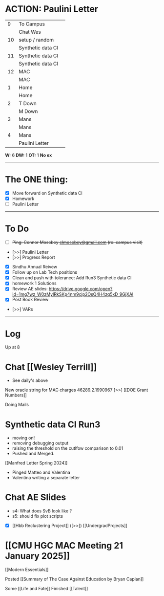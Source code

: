 
# ACTION: Paulini Letter

|     |                   |     |
| --- | ----------------- | --- |
| 9   | To Campus         |     |
|     | Chat Wes          |     |
| 10  | setup / random    |     |
|     | Synthetic data CI |     |
| 11  | Synthetic data CI |     |
|     | Synthetic data CI |     |
| 12  | MAC               |     |
|     | MAC               |     |
| 1   | Home              |     |
|     | Home              |     |
| 2   | T Down            |     |
|     | M Down            |     |
| 3   | Mans              |     |
|     | Mans              |     |
| 4   | Mans              |     |
|     | Paulini Letter    |     |

**W:** 6
**DW:**  1 
**OT:** 1
**No ex**

---
# The ONE thing: 
- [x] Move forward on Synthetic data CI
- [x] Homework
- [ ] Paulini Letter

---
# To Do

- [ ] ~~Ping: Connor Mosebey <clmosebey@gmail.com> (re: campus visit)~~
- [>>] Paulini Letter
- [>>] Progress Report
- [x] Sindhu Annual Reivew
- [x] Follow up on Lab Tech positions
- [x] Clean and push with tolerance:  Add Run3 Synthetic data CI
- [x] homework 1 Solutions 
- [x] Review AE slides: https://drive.google.com/open?id=1mg7wz_W0zMyIRkSKp4nm9cjp2OsQ4H4zq5xD_9GjXAI
- [x] Post Book Review
- [>>] VARs

---

# Log

Up at 8 

# Chat [[Wesley Terrill]]
- See daily's above


New oracle string for MAC charges 46289.2.1990967 [>>]  [[DOE Grant Numbers]]

Doing Mails

# Synthetic data CI Run3
- moving on!
- removing debugging output
- raising the threshold on the cutlfow comparison to 0.01 
- Pushed and Merged.

[[Manfred Letter Spring 2024]]
- Pinged Matteo and Valentina 
- Valentina writing a separate letter

# Chat AE Slides
- s4: What does SvB look like ?
- s5: should fix plot scripts 
- [x] [[Hbb Reclustering Project]] 
	([>>]) [[UndergradProjects]]


# [[CMU HGC MAC Meeting 21 January 2025]]

[[Modern Essentials]]

Posted [[Summary of The Case Against Education by Bryan Caplan]]

Some [[Life and Fate]]
Finished [[Talent]]
